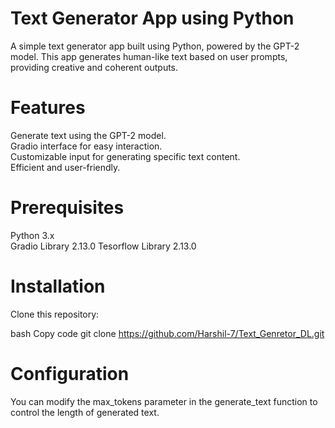 # Text Generator App using Python

A simple text generator app built using Python, powered by the GPT-2 model. This app 
generates human-like text based on user prompts, providing creative and coherent outputs.


# Features
Generate text using the GPT-2 model.</br>
Gradio interface for easy interaction.</br>
Customizable input for generating specific text content.</br>
Efficient and user-friendly.</br>
# Prerequisites
Python 3.x</br>
Gradio Library 2.13.0
Tesorflow Library 2.13.0
# Installation
Clone this repository:

bash
Copy code
git clone https://github.com/Harshil-7/Text_Genretor_DL.git</br>

# Configuration
You can modify the max_tokens parameter in the generate_text function to control the length of generated text.
